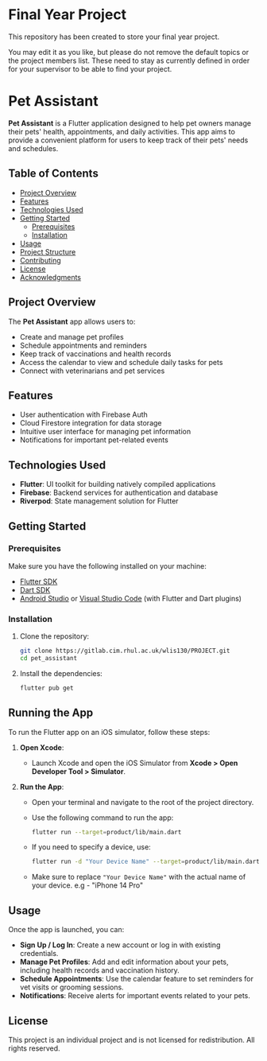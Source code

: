 # Final Year Project

This repository has been created to store your final year project.

You may edit it as you like, but please do not remove the default topics or the project members list. These need to stay as currently defined in order for your supervisor to be able to find your project.

# Pet Assistant

**Pet Assistant** is a Flutter application designed to help pet owners manage their pets' health, appointments, and daily activities. This app aims to provide a convenient platform for users to keep track of their pets' needs and schedules.

## Table of Contents

- [Project Overview](#project-overview)
- [Features](#features)
- [Technologies Used](#technologies-used)
- [Getting Started](#getting-started)
  - [Prerequisites](#prerequisites)
  - [Installation](#installation)
- [Usage](#usage)
- [Project Structure](#project-structure)
- [Contributing](#contributing)
- [License](#license)
- [Acknowledgments](#acknowledgments)

## Project Overview

The **Pet Assistant** app allows users to:

- Create and manage pet profiles
- Schedule appointments and reminders
- Keep track of vaccinations and health records
- Access the calendar to view and schedule daily tasks for pets
- Connect with veterinarians and pet services

## Features

- User authentication with Firebase Auth
- Cloud Firestore integration for data storage
- Intuitive user interface for managing pet information
- Notifications for important pet-related events

## Technologies Used

- **Flutter**: UI toolkit for building natively compiled applications
- **Firebase**: Backend services for authentication and database
- **Riverpod**: State management solution for Flutter

## Getting Started

### Prerequisites

Make sure you have the following installed on your machine:

- [Flutter SDK](https://flutter.dev/docs/get-started/install)
- [Dart SDK](https://dart.dev/get-dart)
- [Android Studio](https://developer.android.com/studio) or [Visual Studio Code](https://code.visualstudio.com/) (with Flutter and Dart plugins)

### Installation

1. Clone the repository:

   ```bash
   git clone https://gitlab.cim.rhul.ac.uk/wlis130/PROJECT.git
   cd pet_assistant
   ```

2. Install the dependencies:

   ```bash
   flutter pub get
   ```

## Running the App

To run the Flutter app on an iOS simulator, follow these steps:

1. **Open Xcode**:

   - Launch Xcode and open the iOS Simulator from **Xcode > Open Developer Tool > Simulator**.

2. **Run the App**:

   - Open your terminal and navigate to the root of the project directory.
   - Use the following command to run the app:

     ```bash
     flutter run --target=product/lib/main.dart
     ```

   - If you need to specify a device, use:
     ```bash
     flutter run -d "Your Device Name" --target=product/lib/main.dart
     ```
   - Make sure to replace `"Your Device Name"` with the actual name of your device. e.g - "iPhone 14 Pro"

## Usage

Once the app is launched, you can:

- **Sign Up / Log In**: Create a new account or log in with existing credentials.
- **Manage Pet Profiles**: Add and edit information about your pets, including health records and vaccination history.
- **Schedule Appointments**: Use the calendar feature to set reminders for vet visits or grooming sessions.
- **Notifications**: Receive alerts for important events related to your pets.

## License

This project is an individual project and is not licensed for redistribution. All rights reserved.
